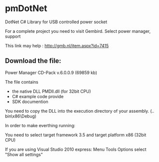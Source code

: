 pmDotNet
========

DotNet C# Library for USB controlled power socket

For a complete project you need to visit Gembird.
Select power manager, support

This link may help : http://gmb.nl/item.aspx?id=7415

## Download the file:

Power Manager CD-Pack v.6.0.0.9 (69859 kb)

The file contains 
- the native DLL  PMDll.dll (for 32bit CPU)
- C# example code provide
- SDK documention

You need to copy the DLL into the execution directory of your assembly.
(.. bin\x86\Debug)


In order to make everthing running:

You need to select target framework 3.5 and target platform x86 (32bit CPU)

If you are using Visual Studio 2010 express:
Menu Tools
Options
select "Show all settings"







